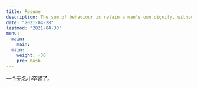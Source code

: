 ```yaml
---
title: Resume
description: The sum of behaviour is retain a man's own dignity, without intruding upon others' liberty.
date: "2021-04-28"
lastmod: "2021-04-30"
menu:
  main:
    main: 
  main:
    weight: -30
    pre: hash
---
```


一个无名小卒罢了。

